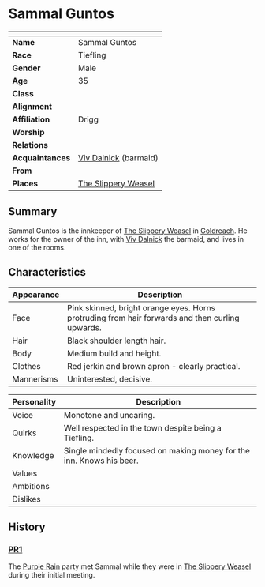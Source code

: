 # Sammal Guntos

| []() | |
| --- | --- |
| **Name** | Sammal Guntos |
| **Race** | Tiefling |
| **Gender** | Male |
| **Age** | 35 |
| **Class** | |
| **Alignment** | |
| **Affiliation** | Drigg |
| **Worship** | |
| **Relations** | |
| **Acquaintances** | [Viv Dalnick](viv-dalnick.md) (barmaid) |
| **From** | |
| **Places** | [The Slippery Weasel](../civilisations/kingdom-of-astor/settlements/goldreach/places/the-slippery-weasel.md) |

## Summary

Sammal Guntos is the innkeeper of [The Slippery Weasel](../civilisations/kingdom-of-astor/settlements/goldreach/places/the-slippery-weasel.md) in [Goldreach](../civilisations/kingdom-of-astor/settlements/goldreach/README.md). He works for the owner of the inn, with [Viv Dalnick](viv-dalnick.md) the barmaid, and lives in one of the rooms.

## Characteristics

| Appearance | Description |
| --- | --- |
| Face | Pink skinned, bright orange eyes. Horns protruding from hair forwards and then curling upwards. |
| Hair | Black shoulder length hair. |
| Body | Medium build and height. |
| Clothes | Red jerkin and brown apron - clearly practical. |
| Mannerisms | Uninterested, decisive. |

| Personality | Description |
| --- | --- |
| Voice | Monotone and uncaring. |
| Quirks | Well respected in the town despite being a Tiefling. |
| Knowledge | Single mindedly focused on making money for the inn. Knows his beer. |
| Values | |
| Ambitions | |
| Dislikes | |

## History

### [PR1](../../campaigns/purple-rain/sessions.md/1.md)

The [Purple Rain](../../campaigns/purple-rain/README.md) party met Sammal while they were in [The Slippery Weasel](../civilisations/kingdom-of-astor/settlements/goldreach/places/the-slippery-weasel.md) during their initial meeting.
